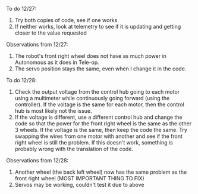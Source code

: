 To do 12/27:
1. Try both copies of code, see if one works
2. If neither works, look at telemetry to see if it is updating and getting closer to the value
requested

Observations from 12/27:
1. The robot's front right wheel does not have as much power in Autonomous as it does in Tele-op.
2. The servo position stays the same, even when I change it in the code.

To do 12/28:
1. Check the output voltage from the control hub going to each motor using a multimeter while
continuously going forward (using the controller). If the voltage is the same for each motor, then
the control hub is most likely not the issue.
2. If the voltage is different, use a different control hub and change the code so that the power
for the front right wheel is the same as the other 3 wheels. If the voltage is the same, then keep
the code the same. Try swapping the wires from one motor with another and see if the front
right wheel is still the problem. If this doesn't work, something is probably wrong with the
translation of the code.

Observations from 12/28:
1. Another wheel (the back left wheel) now has the same problem as the front right wheel (MOST
IMPORTANT THING TO FIX)
2. Servos may be working, couldn't test it due to above
